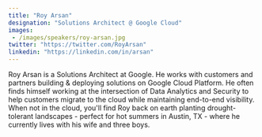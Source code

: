 ```yaml
---
title: "Roy Arsan"
designation: "Solutions Architect @ Google Cloud"
images: 
 - /images/speakers/roy-arsan.jpg
twitter: "https://twitter.com/RoyArsan"
linkedin: "https://linkedin.com/in/arsan"
---
```


Roy Arsan is a Solutions Architect at Google. He works with customers and partners building & deploying solutions on Google Cloud Platform. He often finds himself working at the intersection of Data Analytics and Security to help customers migrate to the cloud while maintaining end-to-end visibility. When not in the cloud, you'll find Roy back on earth planting drought-tolerant landscapes - perfect for hot summers in Austin, TX - where he currently lives with his wife and three boys.